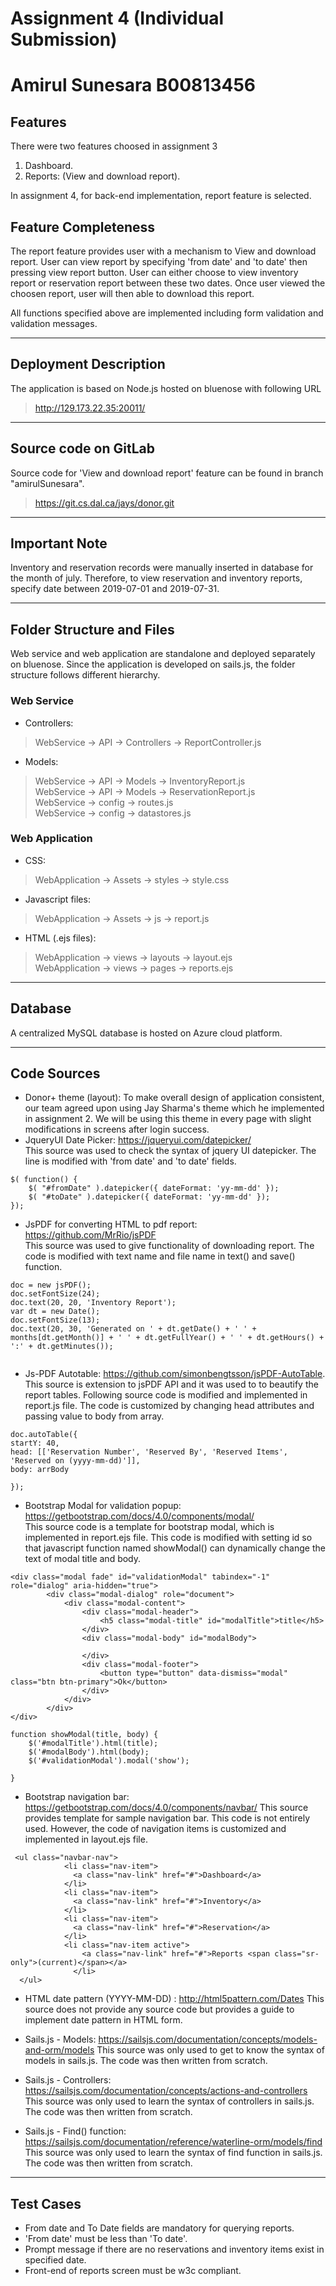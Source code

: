 # Assignment 4 (Individual Submission)
# Amirul Sunesara B00813456 


## Features
There were two features choosed in assignment 3
1) Dashboard.
2) Reports: (View and download report).

In assignment 4, for back-end implementation, report feature is selected.

## Feature Completeness

The report feature provides user with a mechanism to View and download report. User can view report by specifying 'from date' and 'to date' then pressing view report button. User can either choose to view inventory report or reservation report between these two dates. Once user viewed the choosen report, user will then able to download this report.

All functions specified above are implemented including form validation and validation messages.

----
## Deployment Description
The application is based on Node.js hosted on bluenose with following URL
> http://129.173.22.35:20011/

----
## Source code on GitLab
Source code for 'View and download report' feature can be found in branch "amirulSunesara".
> https://git.cs.dal.ca/jays/donor.git

----
## Important Note
Inventory and reservation records were manually inserted in database for the month of july. Therefore, to view reservation and inventory reports, specify date between 2019-07-01 and 2019-07-31.

----

## Folder Structure and Files
Web service and web application are standalone and deployed separately on bluenose. Since the application is developed on sails.js, the folder structure follows different hierarchy.
### Web Service
- Controllers:
>  WebService -> API -> Controllers -> ReportController.js
- Models: 
> WebService -> API -> Models -> InventoryReport.js \
> WebService -> API -> Models -> ReservationReport.js \
> WebService -> config -> routes.js \
> WebService -> config -> datastores.js 

### Web Application
- CSS: 
> WebApplication -> Assets -> styles -> style.css
- Javascript files: 
> WebApplication -> Assets -> js -> report.js
- HTML (.ejs files): 
> WebApplication -> views -> layouts -> layout.ejs \
> WebApplication -> views -> pages -> reports.ejs


----
## Database

A centralized MySQL database is hosted on Azure cloud platform. 

----
## Code Sources
- Donor+ theme (layout): To make overall design of application consistent, our team agreed upon using Jay Sharma's theme which he implemented in assignment 2. We will be using this theme in every page with slight modifications in screens after login success. 
- JqueryUI Date Picker: https://jqueryui.com/datepicker/ \
This source was used to check the syntax of jquery UI datepicker. The line is modified with 'from date' and 'to date' fields.

````
$( function() {
    $( "#fromDate" ).datepicker({ dateFormat: 'yy-mm-dd' });
    $( "#toDate" ).datepicker({ dateFormat: 'yy-mm-dd' });
});

````
- JsPDF for converting HTML to pdf report: https://github.com/MrRio/jsPDF \
This source was used to give functionality of downloading report. The code is modified with text name and file name in text() and save() function.

````
doc = new jsPDF();
doc.setFontSize(24);
doc.text(20, 20, 'Inventory Report');
var dt = new Date();
doc.setFontSize(13);
doc.text(20, 30, 'Generated on ' + dt.getDate() + ' ' + months[dt.getMonth()] + ' ' + dt.getFullYear() + ' ' + dt.getHours() + ':' + dt.getMinutes());
                               
```` 
- Js-PDF Autotable: https://github.com/simonbengtsson/jsPDF-AutoTable. This source is extension to jsPDF API and it was used to to beautify the report tables. Following source code is modified and implemented in report.js file. The code is customized by changing head attributes and passing value to body from array. 
````
doc.autoTable({
startY: 40,
head: [['Reservation Number', 'Reserved By', 'Reserved Items', 'Reserved on (yyyy-mm-dd)']],
body: arrBody

});
````
- Bootstrap Modal for validation popup: https://getbootstrap.com/docs/4.0/components/modal/  \
This source code is a template for bootstrap modal, which is implemented in report.ejs file. This code is modified with setting id so that javascript function named showModal() can dynamically change the text of modal title and body.

````
<div class="modal fade" id="validationModal" tabindex="-1" role="dialog" aria-hidden="true">
        <div class="modal-dialog" role="document">
            <div class="modal-content">
                <div class="modal-header">
                    <h5 class="modal-title" id="modalTitle">title</h5>
                </div>
                <div class="modal-body" id="modalBody">
                 
                </div>
                <div class="modal-footer">
                    <button type="button" data-dismiss="modal" class="btn btn-primary">Ok</button>
                </div>
            </div>
        </div>
</div>

````
````
function showModal(title, body) {
    $('#modalTitle').html(title);
    $('#modalBody').html(body);
    $('#validationModal').modal('show');

}

````
- Bootstrap navigation bar: https://getbootstrap.com/docs/4.0/components/navbar/ 
This source provides template for sample navigation bar. This code is not entirely used. However, the code of navigation items is customized and implemented in layout.ejs file.

````
 <ul class="navbar-nav">
            <li class="nav-item">
              <a class="nav-link" href="#">Dashboard</a>
            </li>
            <li class="nav-item">
              <a class="nav-link" href="#">Inventory</a>
            </li>
            <li class="nav-item">
              <a class="nav-link" href="#">Reservation</a>
            </li>
            <li class="nav-item active">
                <a class="nav-link" href="#">Reports <span class="sr-only">(current)</span></a>
              </li>
  </ul>
````
- HTML date pattern (YYYY-MM-DD) : http://html5pattern.com/Dates
This source does not provide any source code but provides a guide to implement date pattern in HTML form.

- Sails.js - Models: https://sailsjs.com/documentation/concepts/models-and-orm/models
This source was only used to get to know the syntax of models in sails.js. The code was then written from scratch.

- Sails.js - Controllers: https://sailsjs.com/documentation/concepts/actions-and-controllers
This source was only used to learn the syntax of controllers in sails.js. The code was then written from scratch.

- Sails.js - Find() function: https://sailsjs.com/documentation/reference/waterline-orm/models/find
This source was only used to learn the syntax of find function in sails.js. The code was then written from scratch.



----
## Test Cases
- From date and To Date fields are mandatory for querying reports.
- 'From date' must be less than 'To date'.
- Prompt message if there are no reservations and inventory items exist in specified date.
- Front-end of reports screen must be w3c compliant.

